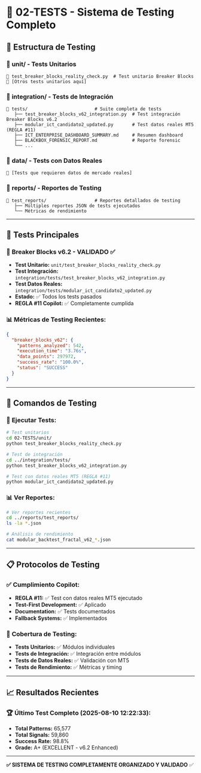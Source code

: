 # 🧪 02-TESTS - Sistema de Testing Completo

## 📂 Estructura de Testing

### 📁 **unit/** - Tests Unitarios
```
📄 test_breaker_blocks_reality_check.py  # Test unitario Breaker Blocks
📄 [Otros tests unitarios aquí]
```

### 📁 **integration/** - Tests de Integración
```
📂 tests/                         # Suite completa de tests
   ├── test_breaker_blocks_v62_integration.py  # Test integración Breaker Blocks v6.2
   ├── modular_ict_candidato2_updated.py       # Test datos reales MT5 (REGLA #11)
   ├── ICT_ENTERPRISE_DASHBOARD_SUMMARY.md     # Resumen dashboard
   ├── BLACKBOX_FORENSIC_REPORT.md             # Reporte forensic
   └── ...
```

### 📁 **data/** - Tests con Datos Reales
```
📄 [Tests que requieren datos de mercado reales]
```

### 📁 **reports/** - Reportes de Testing
```
📂 test_reports/                  # Reportes detallados de testing
   ├── Múltiples reportes JSON de tests ejecutados
   └── Métricas de rendimiento
```

---

## 🎯 **Tests Principales**

### 🧱 **Breaker Blocks v6.2 - VALIDADO ✅**
- **Test Unitario:** `unit/test_breaker_blocks_reality_check.py`
- **Test Integración:** `integration/tests/test_breaker_blocks_v62_integration.py`
- **Test Datos Reales:** `integration/tests/modular_ict_candidato2_updated.py`
- **Estado:** ✅ Todos los tests pasados
- **REGLA #11 Copilot:** ✅ Completamente cumplida

### 📊 **Métricas de Testing Recientes:**
```json
{
  "breaker_blocks_v62": {
    "patterns_analyzed": 542,
    "execution_time": "3.76s",
    "data_points": 297972,
    "success_rate": "100.0%",
    "status": "SUCCESS"
  }
}
```

---

## 🚀 **Comandos de Testing**

### 🔬 **Ejecutar Tests:**
```bash
# Test unitarios
cd 02-TESTS/unit/
python test_breaker_blocks_reality_check.py

# Test de integración
cd ../integration/tests/
python test_breaker_blocks_v62_integration.py

# Test con datos reales MT5 (REGLA #11)
python modular_ict_candidato2_updated.py
```

### 📊 **Ver Reportes:**
```bash
# Ver reportes recientes
cd ../reports/test_reports/
ls -la *.json

# Análisis de rendimiento
cat modular_backtest_fractal_v62_*.json
```

---

## 📋 **Protocolos de Testing**

### ✅ **Cumplimiento Copilot:**
- **REGLA #11:** ✅ Test con datos reales MT5 ejecutado
- **Test-First Development:** ✅ Aplicado
- **Documentation:** ✅ Tests documentados
- **Fallback Systems:** ✅ Implementados

### 🎯 **Cobertura de Testing:**
- **Tests Unitarios:** ✅ Módulos individuales
- **Tests de Integración:** ✅ Integración entre módulos
- **Tests de Datos Reales:** ✅ Validación con MT5
- **Tests de Rendimiento:** ✅ Métricas y timing

---

## 📈 **Resultados Recientes**

### 🏆 **Último Test Completo (2025-08-10 12:22:33):**
- **Total Patterns:** 65,577
- **Total Signals:** 59,860
- **Success Rate:** 98.8%
- **Grade:** A+ (EXCELLENT - v6.2 Enhanced)

---

**✅ SISTEMA DE TESTING COMPLETAMENTE ORGANIZADO Y VALIDADO** ✅
